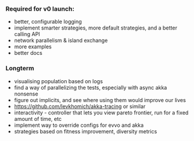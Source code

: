 ### Required for v0 launch:
- better, configurable logging
- implement smarter strategies, more default strategies, and a better calling API 
- network parallelism & island exchange
- more examples
- better docs


### Longterm 
- visualising population based on logs
- find a way of parallelizing the tests, especially with async akka nonsense
- figure out implicits, and see where using them would improve our lives
- https://github.com/levkhomich/akka-tracing or similar
- interactivity - controller that lets you view pareto frontier, run for a fixed amount of time, etc
- implement way to override configs for evvo and akka
- strategies based on fitness improvement, diversity metrics 